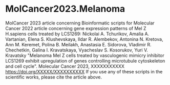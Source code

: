 # MolCancer2023.Melanoma
 MolCancer 2023 article concerning 
Bioinformatic scripts for Molecular Cancer 2022 article concerning gene expression patterns of Mel Z H.sapiens cells treated by LCS1269: Nickolai A. Tchurikov, Amalia A. Vartanian, Elena S. Klushevskaya, Ildar R. Alembekov, Antonina N. Kretova, Ann M. Keremet, Polina B. Meilakh, Anastasia E. Sidorova, Vladimir R. Chechetkin, Galina I. Kravatskaya, Vyacheslav S. Kosorukov, Yuri V. Kravatsky
"Melanoma Mel Z cells treated by vasculogenic mimicry inhibitor LCS1269 exhibit upregulation of genes controlling microtubule cytoskeleton and cell cycle". Molecular Cancer 2023, XXXXXXXXXXX
https://doi.org/XXXXX/XXXXXXXXXX
If you use any of these scripts in the scientific works, please cite the article above.
